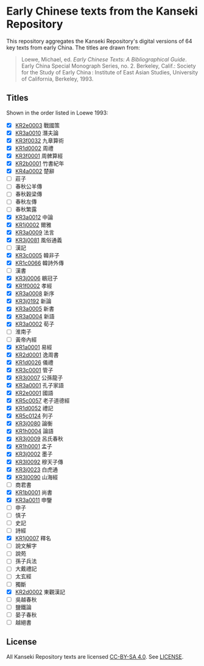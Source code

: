 # Early Chinese texts from the Kanseki Repository
This repository aggregates the Kanseki Repository's digital versions of 64 key texts from early China. The titles are drawn from:

> Loewe, Michael, ed. _Early Chinese Texts: A Bibliographical Guide_. Early China Special Monograph Series, no. 2. Berkeley, Calif.: Society for the Study of Early China : Institute of East Asian Studies, University of California, Berkeley, 1993.

## Titles
Shown in the order listed in Loewe 1993:

- [x] [KR2e0003](txt/KR2e0003) 戰國策
- [x] [KR3a0010](txt/KR3a0010) 潛夫論
- [x] [KR3f0032](txt/KR3f0032) 九章算術
- [x] [KR1d0002](txt/KR1d0002) 周禮
- [x] [KR3f0001](txt/KR3f0001) 周髀算經
- [x] [KR2b0001](txt/KR2b0001) 竹書紀年
- [x] [KR4a0002](txt/KR4a0002) 楚辭
- [ ] 莊子
- [ ] 春秋公羊傳
- [ ] 春秋穀梁傳
- [ ] 春秋左傳
- [ ] 春秋繁露
- [x] [KR3a0012](txt/KR3a0012) 中論
- [x] [KR1j0002](txt/KR1j0002) 爾雅
- [x] [KR3a0009](txt/KR3a0009) 法言
- [x] [KR3j0081](txt/KR3j0081) 風俗通義
- [ ] 漢記
- [x] [KR3c0005](txt/KR3c0005) 韓非子
- [x] [KR1c0066](txt/KR1c0066) 韓詩外傳
- [ ] 漢書
- [x] [KR3j0006](txt/KR3j0006) 鶡冠子
- [x] [KR1f0002](txt/KR1f0002) 孝經
- [x] [KR3a0008](txt/KR3a0008) 新序
- [x] [KR3j0192](txt/KR3j0192) 新論
- [x] [KR3a0005](txt/KR3a0005) 新書
- [x] [KR3a0004](txt/KR3a0004) 新語
- [x] [KR3a0002](txt/KR3a0002) 荀子
- [ ] 淮南子
- [ ] 黃帝內經
- [x] [KR1a0001](txt/KR1a0001) 易經
- [x] [KR2d0001](txt/KR2d0001) 逸周書
- [x] [KR1d0026](txt/KR1d0026) 儀禮
- [x] [KR3c0001](txt/KR3c0001) 管子
- [x] [KR3j0007](txt/KR3j0007) 公孫龍子
- [x] [KR3a0001](txt/KR3a0001) 孔子家語
- [x] [KR2e0001](txt/KR2e0001) 國語
- [x] [KR5c0057](txt/KR5c0057) 老子道德經
- [x] [KR1d0052](txt/KR1d0052) 禮記
- [x] [KR5c0124](txt/KR5c0124) 列子
- [x] [KR3j0080](txt/KR3j0080) 論衡
- [x] [KR1h0004](txt/KR1h0004) 論語
- [x] [KR3j0009](txt/KR3j0009) 呂氏春秋
- [x] [KR1h0001](txt/KR1h0001) 孟子
- [x] [KR3j0002](txt/KR3j0002) 墨子
- [x] [KR3l0092](txt/KR3l0092) 穆天子傳
- [x] [KR3j0023](txt/KR3j0023) 白虎通
- [x] [KR3l0090](txt/KR3l0090) 山海經
- [ ] 商君書
- [x] [KR1b0001](txt/KR1b0001) 尚書
- [x] [KR3a0011](txt/KR3a0011) 申鑒
- [ ] 申子
- [ ] 慎子
- [ ] 史記
- [ ] 詩經
- [x] [KR1j0007](txt/KR1j0007) 釋名
- [ ] 說文解字
- [ ] 說苑
- [ ] 孫子兵法
- [ ] 大戴禮記
- [ ] 太玄經
- [ ] 獨斷
- [x] [KR2d0002](txt/KR2d0002) 東觀漢記
- [ ] 吳越春秋
- [ ] 鹽鐵論
- [ ] 晏子春秋
- [ ] 越絕書

## License
All Kanseki Repository texts are licensed [CC-BY-SA 4.0](https://creativecommons.org/licenses/by-sa/4.0/legalcode). See [LICENSE](LICENSE).
